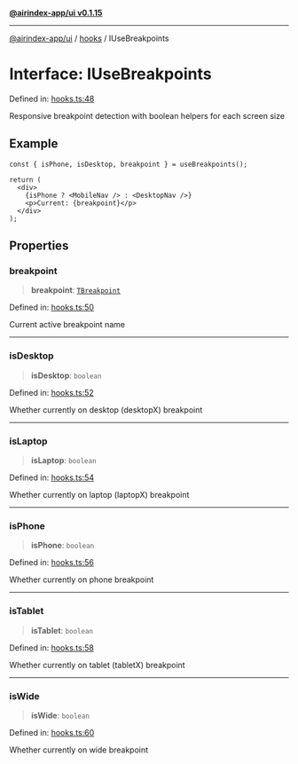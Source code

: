 [**@airindex-app/ui v0.1.15**](../../README.md)

***

[@airindex-app/ui](../../README.md) / [hooks](../README.md) / IUseBreakpoints

# Interface: IUseBreakpoints

Defined in: [hooks.ts:48](https://github.com/airindex-app/ui/blob/c7ea135614befbd5605b13569e79882284e03edb/src/types/hooks.ts#L48)

Responsive breakpoint detection with boolean helpers for each screen size

## Example

```tsx
const { isPhone, isDesktop, breakpoint } = useBreakpoints();

return (
  <div>
    {isPhone ? <MobileNav /> : <DesktopNav />}
    <p>Current: {breakpoint}</p>
  </div>
);
```

## Properties

### breakpoint

> **breakpoint**: [`TBreakpoint`](../type-aliases/TBreakpoint.md)

Defined in: [hooks.ts:50](https://github.com/airindex-app/ui/blob/c7ea135614befbd5605b13569e79882284e03edb/src/types/hooks.ts#L50)

Current active breakpoint name

***

### isDesktop

> **isDesktop**: `boolean`

Defined in: [hooks.ts:52](https://github.com/airindex-app/ui/blob/c7ea135614befbd5605b13569e79882284e03edb/src/types/hooks.ts#L52)

Whether currently on desktop (desktopX) breakpoint

***

### isLaptop

> **isLaptop**: `boolean`

Defined in: [hooks.ts:54](https://github.com/airindex-app/ui/blob/c7ea135614befbd5605b13569e79882284e03edb/src/types/hooks.ts#L54)

Whether currently on laptop (laptopX) breakpoint

***

### isPhone

> **isPhone**: `boolean`

Defined in: [hooks.ts:56](https://github.com/airindex-app/ui/blob/c7ea135614befbd5605b13569e79882284e03edb/src/types/hooks.ts#L56)

Whether currently on phone breakpoint

***

### isTablet

> **isTablet**: `boolean`

Defined in: [hooks.ts:58](https://github.com/airindex-app/ui/blob/c7ea135614befbd5605b13569e79882284e03edb/src/types/hooks.ts#L58)

Whether currently on tablet (tabletX) breakpoint

***

### isWide

> **isWide**: `boolean`

Defined in: [hooks.ts:60](https://github.com/airindex-app/ui/blob/c7ea135614befbd5605b13569e79882284e03edb/src/types/hooks.ts#L60)

Whether currently on wide breakpoint
